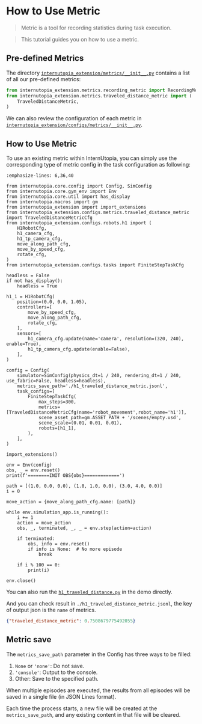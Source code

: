 # How to Use Metric

> Metric is a tool for recording statistics during task execution.

> This tutorial guides you on how to use a metric.

## Pre-defined Metrics

The directory [`internutopia_extension/metrics/__init__.py`](https://github.com/InternRobotics/InternUtopia/blob/main/internutopia_extension/metrics/__init__.py) contains a list of all our pre-defined metrics:

```Python
from internutopia_extension.metrics.recording_metric import RecordingMetric
from internutopia_extension.metrics.traveled_distance_metric import (
    TraveledDistanceMetric,
)
```

We can also review the configuration of each metric in [`internutopia_extension/configs/metrics/__init__.py`](https://github.com/InternRobotics/InternUtopia/blob/main/internutopia_extension/configs/metrics/__init__.py).


## How to Use Metric

To use an existing metric within InternUtopia, you can simply use the corresponding type of metric config in the task configuration as following:

```{code-block} python
:emphasize-lines: 6,36,40

from internutopia.core.config import Config, SimConfig
from internutopia.core.gym_env import Env
from internutopia.core.util import has_display
from internutopia.macros import gm
from internutopia_extension import import_extensions
from internutopia_extension.configs.metrics.traveled_distance_metric import TraveledDistanceMetricCfg
from internutopia_extension.configs.robots.h1 import (
    H1RobotCfg,
    h1_camera_cfg,
    h1_tp_camera_cfg,
    move_along_path_cfg,
    move_by_speed_cfg,
    rotate_cfg,
)
from internutopia_extension.configs.tasks import FiniteStepTaskCfg

headless = False
if not has_display():
    headless = True

h1_1 = H1RobotCfg(
    position=(0.0, 0.0, 1.05),
    controllers=[
        move_by_speed_cfg,
        move_along_path_cfg,
        rotate_cfg,
    ],
    sensors=[
        h1_camera_cfg.update(name='camera', resolution=(320, 240), enable=True),
        h1_tp_camera_cfg.update(enable=False),
    ],
)

config = Config(
    simulator=SimConfig(physics_dt=1 / 240, rendering_dt=1 / 240, use_fabric=False, headless=headless),
    metrics_save_path='./h1_traveled_distance_metric.jsonl',
    task_configs=[
        FiniteStepTaskCfg(
            max_steps=300,
            metrics=[TraveledDistanceMetricCfg(name='robot_movement',robot_name='h1')],
            scene_asset_path=gm.ASSET_PATH + '/scenes/empty.usd',
            scene_scale=(0.01, 0.01, 0.01),
            robots=[h1_1],
        ),
    ],
)

import_extensions()

env = Env(config)
obs, _ = env.reset()
print(f'========INIT OBS{obs}=============')

path = [(1.0, 0.0, 0.0), (1.0, 1.0, 0.0), (3.0, 4.0, 0.0)]
i = 0

move_action = {move_along_path_cfg.name: [path]}

while env.simulation_app.is_running():
    i += 1
    action = move_action
    obs, _, terminated, _, _ = env.step(action=action)

    if terminated:
        obs, info = env.reset()
        if info is None:  # No more episode
            break

    if i % 100 == 0:
        print(i)

env.close()

```

You can also run the [`h1_traveled_distance.py`](https://github.com/InternRobotics/InternUtopia/blob/main/internutopia/demo/h1_traveled_distance.py) in the demo directly.

And you can check result in `./h1_traveled_distance_metric.jsonl`, the key of output json is the `name` of metrics.

```json
{"traveled_distance_metric": 0.7508679775492055}
```

## Metric save

The `metrics_save_path` parameter in the Config has three ways to be filled:

1. `None` or `'none'`: Do not save.
2. `'console'`: Output to the console.
3. Other: Save to the specified path.

When multiple episodes are executed, the results from all episodes will be saved in a single file (in JSON Lines format).

Each time the process starts, a new file will be created at the `metrics_save_path`, and any existing content in that file will be cleared.

